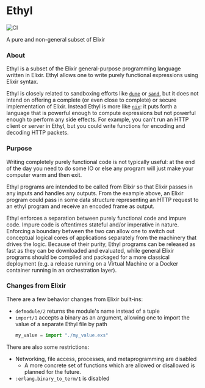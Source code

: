 # Ethyl

![CI](https://github.com/NFIBrokerage/mint_web_socket/workflows/CI/badge.svg)

A pure and non-general subset of Elixir

### About

Ethyl is a subset of the Elixir general-purpose programming language written
in Elixir. Ethyl allows one to write purely functional expressions using
Elixir syntax.

Ethyl is closely related to sandboxing efforts like
[`dune`](https://github.com/functional-rewire/dune) or
[`sand`](https://github.com/bopjesvla/sand), but it does not intend on offering
a complete (or even close to complete) or secure implementation of Elixir.
Instead Ethyl is more like [`nix`](https://github.com/NixOS/nix): it puts
forth a language that is powerful enough to compute expressions but not
powerful enough to perform any side effects. For example, you can't run an
HTTP client or server in Ethyl, but you could write functions for encoding
and decoding HTTP packets.

### Purpose

Writing completely purely functional code is not typically useful: at the
end of the day you need to do some IO or else any program will just make
your computer warm and then exit.

Ethyl programs are intended to be called from Elixir so that Elixir passes
in any inputs and handles any outputs. From the example above, an Elixir
program could pass in some data structure representing an HTTP request to
an ethyl program and receive an encoded frame as output.

Ethyl enforces a separation between purely functional code and impure
code. Impure code is oftentimes stateful and/or imperative in nature. Enforcing
a boundary between the two can allow one to switch out conceptual logical cores
of applications separately from the machinery that drives the logic. Because
of their purity, Ethyl programs can be released as fast as they can be
downloaded and evaluated, while general Elixir programs should be compiled
and packaged for a more classical deployment (e.g. a release running on a
Virtual Machine or a Docker container running in an orchestration layer).

### Changes from Elixir

There are a few behavior changes from Elixir built-ins:

- `defmodule/2` returns the module's name instead of a tuple
- `import/1` accepts a binary as an argument, allowing one to import the value
  of a separate Ethyl file by path
    ```elixir
    my_value = import "./my_value.exs"
    ```

There are also some restrictions:

- Networking, file access, processes, and metaprogramming are disabled
    - A more concrete set of functions which are allowed or disallowed is
      planned for the future.
- `:erlang.binary_to_term/1` is disabled
